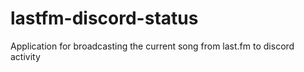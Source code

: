 # lastfm-discord-status
 Application for broadcasting the current song from last.fm to discord activity
